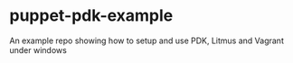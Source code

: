# puppet-pdk-example
An example repo showing how to setup and use PDK, Litmus and Vagrant under windows
